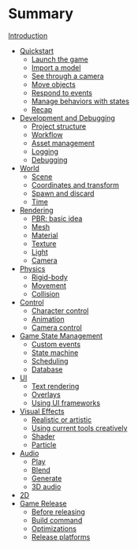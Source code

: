 # Summary

[Introduction](./intro.md)

- [Quickstart](./ch01/00-index.md)
  - [Launch the game](./ch01/01-launch.md)
  - [Import a model](./ch01/02-model.md)
  - [See through a camera](./ch01/03-camera.md)
  - [Move objects](./ch01/04-movement.md)
  - [Respond to events](./ch01/05-event.md)
  - [Manage behaviors with states](./ch01/06-state.md)
  - [Recap](./ch01/07-recap.md)
- [Development and Debugging](./ch02/00-index.md)
  - [Project structure]()
  - [Workflow]()
  - [Asset management]()
  - [Logging]()
  - [Debugging]()
- [World]()
  - [Scene]()
  - [Coordinates and transform]()
  - [Spawn and discard]()
  - [Time]()
- [Rendering]()
  - [PBR: basic idea]()
  - [Mesh]()
  - [Material]()
  - [Texture]()
  - [Light]()
  - [Camera]()
- [Physics]()
  - [Rigid-body]()
  - [Movement]()
  - [Collision]()
- [Control]()
  - [Character control]()
  - [Animation]()
  - [Camera control]()
- [Game State Management]()
  - [Custom events]()
  - [State machine]()
  - [Scheduling]()
  - [Database]()
- [UI]()
  - [Text rendering]()
  - [Overlays]()
  - [Using UI frameworks]()
- [Visual Effects]()
  - [Realistic or artistic]()
  - [Using current tools creatively]()
  - [Shader]()
  - [Particle]()
- [Audio]()
  - [Play]()
  - [Blend]()
  - [Generate]()
  - [3D audio]()
- [2D]()
- [Game Release]()
  - [Before releasing]()
  - [Build command]()
  - [Optimizations]()
  - [Release platforms]()

